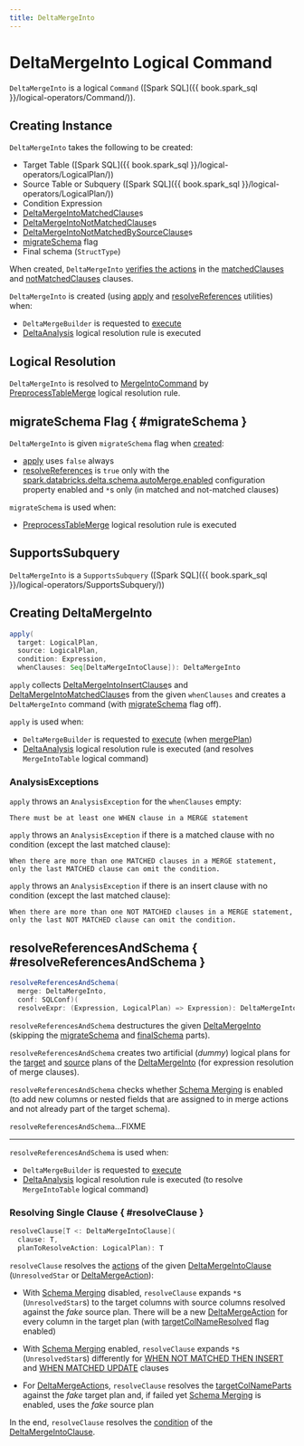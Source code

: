 ```yaml
---
title: DeltaMergeInto
---
```


# DeltaMergeInto Logical Command

`DeltaMergeInto` is a logical `Command` ([Spark SQL]({{ book.spark_sql }}/logical-operators/Command/)).

## Creating Instance

`DeltaMergeInto` takes the following to be created:

* <span id="target"> Target Table ([Spark SQL]({{ book.spark_sql }}/logical-operators/LogicalPlan/))
* <span id="source"> Source Table or Subquery ([Spark SQL]({{ book.spark_sql }}/logical-operators/LogicalPlan/))
* <span id="condition"> Condition Expression
* <span id="matchedClauses"> [DeltaMergeIntoMatchedClause](DeltaMergeIntoMatchedClause.md)s
* <span id="notMatchedClauses"> [DeltaMergeIntoNotMatchedClause](DeltaMergeIntoNotMatchedClause.md)s
* <span id="notMatchedBySourceClauses"> [DeltaMergeIntoNotMatchedBySourceClause](DeltaMergeIntoNotMatchedBySourceClause.md)s
* [migrateSchema](#migrateSchema) flag
* <span id="finalSchema"> Final schema (`StructType`)

When created, `DeltaMergeInto` [verifies the actions](DeltaMergeIntoClause.md#verifyActions) in the [matchedClauses](#matchedClauses) and [notMatchedClauses](#notMatchedClauses) clauses.

`DeltaMergeInto` is created (using [apply](#apply) and [resolveReferences](#resolveReferences) utilities) when:

* `DeltaMergeBuilder` is requested to [execute](DeltaMergeBuilder.md#execute)
* [DeltaAnalysis](../../DeltaAnalysis.md) logical resolution rule is executed

## Logical Resolution

`DeltaMergeInto` is resolved to [MergeIntoCommand](MergeIntoCommand.md) by [PreprocessTableMerge](../../PreprocessTableMerge.md) logical resolution rule.

## migrateSchema Flag { #migrateSchema }

`DeltaMergeInto` is given `migrateSchema` flag when [created](#creating-instance):

* [apply](#apply) uses `false` always
* [resolveReferences](#resolveReferences) is `true` only with the [spark.databricks.delta.schema.autoMerge.enabled](../../configuration-properties/DeltaSQLConf.md#DELTA_SCHEMA_AUTO_MIGRATE) configuration property enabled and `*`s only (in matched and not-matched clauses)

`migrateSchema` is used when:

* [PreprocessTableMerge](../../PreprocessTableMerge.md) logical resolution rule is executed

## <span id="SupportsSubquery"> SupportsSubquery

`DeltaMergeInto` is a `SupportsSubquery` ([Spark SQL]({{ book.spark_sql }}/logical-operators/SupportsSubquery/))

## <span id="apply"> Creating DeltaMergeInto

```scala
apply(
  target: LogicalPlan,
  source: LogicalPlan,
  condition: Expression,
  whenClauses: Seq[DeltaMergeIntoClause]): DeltaMergeInto
```

`apply` collects [DeltaMergeIntoInsertClause](DeltaMergeIntoInsertClause.md)s and [DeltaMergeIntoMatchedClause](DeltaMergeIntoMatchedClause.md)s from the given `whenClauses` and creates a `DeltaMergeInto` command (with [migrateSchema](#migrateSchema) flag off).

`apply` is used when:

* `DeltaMergeBuilder` is requested to [execute](DeltaMergeBuilder.md#execute) (when [mergePlan](DeltaMergeBuilder.md#mergePlan))
* [DeltaAnalysis](../../DeltaAnalysis.md) logical resolution rule is executed (and resolves `MergeIntoTable` logical command)

### <span id="apply-AnalysisException"> AnalysisExceptions

`apply` throws an `AnalysisException` for the `whenClauses` empty:

```text
There must be at least one WHEN clause in a MERGE statement
```

`apply` throws an `AnalysisException` if there is a matched clause with no condition (except the last matched clause):

```text
When there are more than one MATCHED clauses in a MERGE statement,
only the last MATCHED clause can omit the condition.
```

`apply` throws an `AnalysisException` if there is an insert clause with no condition (except the last matched clause):

```text
When there are more than one NOT MATCHED clauses in a MERGE statement,
only the last NOT MATCHED clause can omit the condition.
```

## resolveReferencesAndSchema { #resolveReferencesAndSchema }

```scala
resolveReferencesAndSchema(
  merge: DeltaMergeInto,
  conf: SQLConf)(
  resolveExpr: (Expression, LogicalPlan) => Expression): DeltaMergeInto
```

`resolveReferencesAndSchema` destructures the given [DeltaMergeInto](DeltaMergeInto.md) (skipping the [migrateSchema](DeltaMergeInto.md#migrateSchema) and [finalSchema](DeltaMergeInto.md#finalSchema) parts).

`resolveReferencesAndSchema` creates two artificial (_dummy_) logical plans for the [target](DeltaMergeInto.md#target) and [source](DeltaMergeInto.md#source) plans of the [DeltaMergeInto](DeltaMergeInto.md) (for expression resolution of merge clauses).

`resolveReferencesAndSchema` checks whether [Schema Merging](../../configuration-properties/index.md#schema.autoMerge.enabled) is enabled (to add new columns or nested fields that are assigned to in merge actions and not already part of the target schema).

`resolveReferencesAndSchema`...FIXME

---

`resolveReferencesAndSchema` is used when:

* `DeltaMergeBuilder` is requested to [execute](DeltaMergeBuilder.md#execute)
* [DeltaAnalysis](../../DeltaAnalysis.md) logical resolution rule is executed (to resolve `MergeIntoTable` logical command)

### Resolving Single Clause { #resolveClause }

```scala
resolveClause[T <: DeltaMergeIntoClause](
  clause: T,
  planToResolveAction: LogicalPlan): T
```

`resolveClause` resolves the [actions](DeltaMergeIntoClause.md#actions) of the given [DeltaMergeIntoClause](DeltaMergeIntoClause.md) (`UnresolvedStar` or [DeltaMergeAction](DeltaMergeAction.md)):

* With [Schema Merging](../../configuration-properties/index.md#schema.autoMerge.enabled) disabled, `resolveClause` expands `*`s (`UnresolvedStar`s) to the target columns with source columns resolved against the _fake_ source plan. There will be a new [DeltaMergeAction](DeltaMergeAction.md) for every column in the target plan (with [targetColNameResolved](DeltaMergeAction.md#targetColNameResolved) flag enabled)

* With [Schema Merging](../../configuration-properties/index.md#schema.autoMerge.enabled) enabled, `resolveClause` expands `*`s (`UnresolvedStar`s) differently for [WHEN NOT MATCHED THEN INSERT](DeltaMergeIntoNotMatchedInsertClause.md) and [WHEN MATCHED UPDATE](DeltaMergeIntoMatchedUpdateClause.md) clauses

* For [DeltaMergeAction](DeltaMergeAction.md)s, `resolveClause` resolves the [targetColNameParts](DeltaMergeAction.md#targetColNameParts) against the _fake_ target plan and, if failed yet [Schema Merging](../../configuration-properties/index.md#schema.autoMerge.enabled) is enabled, uses the _fake_ source plan

In the end, `resolveClause` resolves the [condition](DeltaMergeIntoClause.md#condition) of the [DeltaMergeIntoClause](DeltaMergeIntoClause.md).
